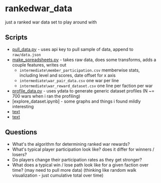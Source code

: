 # rankedwar_data
just a ranked war data set to play around with

## Scripts
* [pull_data.py](pull_data.py) - uses api key to pull sample of data, append to ```raw/data.json```
* [make_spreadsheets.py](make_spreadsheets.py) - takes raw data, does some transforms, adds a couple features, writes out
  * ```intermediate\member_participation.csv``` memberwise stats, including level and scores, date offset for x axis
  * ```intermediate\war_pair_data.csv``` one war per line
  * ```intermediate\war_reward_dataset.csv``` one line per faction per war
* [profile_data.py](profile_data.py) - uses ydata to generate generic dataset profiles (N ~= 700 wars when i ran the profiling)
* [explore_dataset.ipynb] - some graphs and things i found mildly interesting
* [text](do_regression.py)
* [text](explore_dataset.ipynb)

## Questions
* What's the algorithm for determining ranked war rewards?
* What's typical player participation look like? does it differ for winners / losers?
* Do players change their participation rates as they get stronger?
* What does a typical win / lose path look like for a given faction over time? (may need to pull more data) (thinking like random walk visualization - just cumulative total over time)